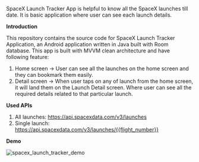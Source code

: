 SpaceX Launch Tracker App is helpful to know all the SpaceX launches till date. It is basic application where user can see each launch details.

**Introduction**

This repository contains the source code for SpaceX Launch Tracker Application, an Android application written in Java built with Room database.
This app is built with MVVM clean architecture and have following feature:
1. Home screen ->
   User can see all the launches on the home screen and they can bookmark them easily.
2. Detail screen ->
   When user taps on any of launch from the home screen, it will land them on the Launch Detail screen. Where user can see all the required details related to that particular launch.

**Used APIs**
1. All launches: https://api.spacexdata.com/v3/launches
2. Single launch: https://api.spacexdata.com/v3/launches/{{flight_number}}

**Demo**

![spacex_launch_tracker_demo](https://github.com/suyash0910ss/spacex-launch-tracker/assets/146174033/434956bb-f4fd-478f-841a-fbfb4e1031e7)
